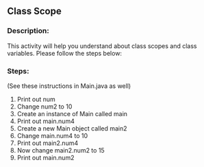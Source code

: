 ## Class Scope
### Description:
This activity will help you understand about class scopes and class variables.
Please follow the steps below:

### Steps:
(See these instructions in Main.java as well)

1. Print out num
2. Change num2 to 10
3. Create an instance of Main called main
4. Print out main.num4
5. Create a new Main object called main2
6. Change main.num4 to 10
7. Print out main2.num4
8. Now change main2.num2 to 15
9. Print out main.num2
